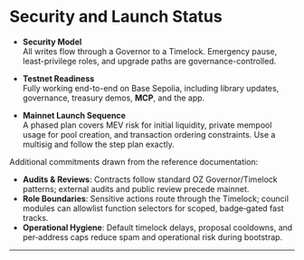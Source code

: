 # Security and Launch Status

-   **Security Model**  
    All writes flow through a Governor to a Timelock. Emergency pause, least-privilege roles, and upgrade paths are governance-controlled.

-   **Testnet Readiness**  
    Fully working end-to-end on Base Sepolia, including library updates, governance, treasury demos, **MCP**, and the app.

-   **Mainnet Launch Sequence**  
    A phased plan covers MEV risk for initial liquidity, private mempool usage for pool creation, and transaction ordering constraints. Use a multisig and follow the step plan exactly.

Additional commitments drawn from the reference documentation:

-   **Audits & Reviews**: Contracts follow standard OZ Governor/Timelock patterns; external audits and public review precede mainnet.
-   **Role Boundaries**: Sensitive actions route through the Timelock; council modules can allowlist function selectors for scoped, badge‑gated fast tracks.
-   **Operational Hygiene**: Default timelock delays, proposal cooldowns, and per‑address caps reduce spam and operational risk during bootstrap.

---
